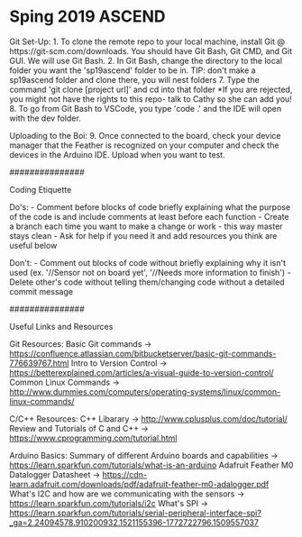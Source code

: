 <h1>Sping 2019 ASCEND</h1>
Git Set-Up:
1. To clone the remote repo to your local machine, install Git @ https://git-scm.com/downloads. You should
have Git Bash, Git CMD, and Git GUI. We will use Git Bash.
2. In Git Bash, change the directory to the local folder you want the 'sp19ascend' folder to be
in. TIP: don't make a sp19ascend folder and clone there, you will nest folders
7. Type the command 'git clone [project url]' and cd into that folder
    *If you are rejected, you might not have the rights to this repo- talk to Cathy so she can add you!
8. To go from Git Bash to VSCode, you type 'code .' and the IDE will open with the dev folder.

Uploading to the Boi:
9. Once connected to the board, check your device manager that the Feather is recognized on your computer
and check the devices in the Arduino IDE. Upload when you want to test.

###############

Coding Etiquette

Do's:
    - Comment before blocks of code briefly explaining what the purpose of the code is and
    include comments at least before each function
    - Create a branch each time you want to make a change or work - this way master stays clean
    - Ask for help if you need it and add resources you think are useful below

Don't:
    - Comment out blocks of code without briefly explaining why it isn't used (ex. '//Sensor not on board yet',
    '//Needs more information to finish')
    - Delete other's code without telling them/changing code without a detailed commit message

###############

Useful Links and Resources

Git Resources:
    Basic Git commands -> https://confluence.atlassian.com/bitbucketserver/basic-git-commands-776639767.html
    Intro to Version Control -> https://betterexplained.com/articles/a-visual-guide-to-version-control/
    Common Linux Commands -> http://www.dummies.com/computers/operating-systems/linux/common-linux-commands/

C/C++ Resources:
    C++ Libarary -> http://www.cplusplus.com/doc/tutorial/
    Review and Tutorials of C and C++ -> https://www.cprogramming.com/tutorial.html

Arduino Basics:
    Summary of different Arduino boards and capabilities -> https://learn.sparkfun.com/tutorials/what-is-an-arduino
    Adafruit Feather M0 Datalogger Datasheet -> https://cdn-learn.adafruit.com/downloads/pdf/adafruit-feather-m0-adalogger.pdf
    What's I2C and how are we communicating with the sensors -> https://learn.sparkfun.com/tutorials/i2c
    What's SPI -> https://learn.sparkfun.com/tutorials/serial-peripheral-interface-spi?_ga=2.24094578.910200932.1521155396-1772722796.1509557037

